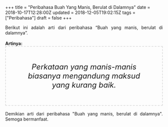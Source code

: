 +++
title = "Peribahasa Buah Yang Manis, Berulat di Dalamnya"
date = 2018-10-17T12:28:00Z
updated = 2018-12-05T19:02:15Z
tags = ["Peribahasa"]
draft = false
+++

<div dir="ltr" style="text-align: left;" trbidi="on"><div style="text-align: justify;">Berikut ini adalah arti dari peribahasa “Buah yang manis, berulat di dalamnya”.</div><br /><div style="text-align: justify;"><b>Artinya:</b></div><div style="border: 2px dashed #ddd; font-size: 24px; height: auto; margin: 0 auto; padding: 50px; text-align: center; width: auto;"><i>Perkataan yang manis-manis biasanya mengandung maksud yang kurang baik.</i></div><div style="text-align: justify;"><br /></div><div style="text-align: justify;">Demikian arti dari peribahasa "Buah yang manis, berulat di dalamnya". Semoga bermanfaat.</div></div>
